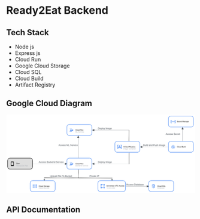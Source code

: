 # Ready2Eat Backend

## Tech Stack
- Node js
- Express js
- Cloud Run
- Google Cloud Storage
- Cloud SQL
- Cloud Build
- Artifact Registry

## Google Cloud Diagram
![Diagram](diagram.png)

## API Documentation
